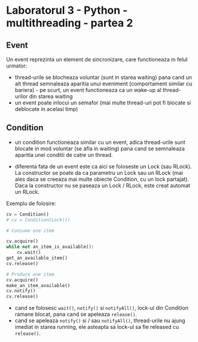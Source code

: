 # Laboratorul 3 - Python - multithreading - partea 2
## Event
Un event reprezinta un element de sincronizare, care functioneaza in felul urmator:
- thread-urile se blocheaza voluntar (sunt in starea waiting) pana cand un alt thread semnaleaza aparitia unui eveniment (comportament similar cu bariera) - pe scurt, un event functioneaza ca un wake-up al thread-urilor din starea waiting
- un event poate inlocui un semafor (mai multe thread-uri pot fi blocate si deblocate in acelasi timp)
## Condition
- un condition functioneaza similar cu un event, adica thread-urile sunt blocate in mod voluntar (se afla in waiting) pana cand se semnaleaza aparitia unei conditii de catre un thread.

- diferenta fata de un event este ca aici se foloseste un Lock (sau RLock). La constructor se poate da ca parametru un Lock sau un RLock (mai ales daca se creeaza mai multe obiecte Condition, cu un lock partajat). Daca la constructor nu se paseaza un Lock / RLock, este creat automat un RLock.

Exemplu de folosire:
```python
cv = Condition()
# cv = Condition(Lock())

# Consume one item

cv.acquire()
while not an_item_is_available():
    cv.wait()
get_an_available_item()
cv.release()

# Produce one item
cv.acquire()
make_an_item_available()
cv.notify()
cv.release()
```

- cand se folosesc `wait()`, `notify()` si `notifyAll()`, lock-ul din Condition ramane blocat, pana cand se apeleaza `release()`.
- cand se apeleaza `notify()` si / sau `notifyAll()`, thread-urile nu ajung imediat in starea running, ele asteapta sa lock-ul sa fie released cu `release()`.